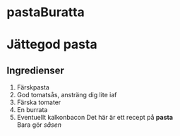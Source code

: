 # pastaBuratta
# Jättegod pasta
## Ingredienser
1. Färskpasta
2. God tomatsås, ansträng dig lite iaf
3. Färska tomater
4. En burrata
5. Eventuellt kalkonbacon
Det här är ett recept på **pasta**  
Bara gör *såsen*
  

